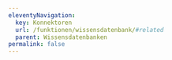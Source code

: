 ```yaml
---
eleventyNavigation:
  key: Konnektoren
  url: /funktionen/wissensdatenbank/#related
  parent: Wissensdatenbanken
permalink: false
---
```

